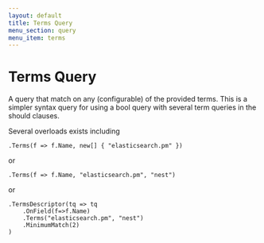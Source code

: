 ```yaml
---
layout: default
title: Terms Query
menu_section: query
menu_item: terms
---
```



# Terms Query

A query that match on any (configurable) of the provided terms. This is a simpler syntax query for using a bool query with several term queries in the should clauses. 

Several overloads exists including

	.Terms(f => f.Name, new[] { "elasticsearch.pm" })

or

	.Terms(f => f.Name, "elasticsearch.pm", "nest")

or

	.TermsDescriptor(tq => tq
		.OnField(f=>f.Name)
		.Terms("elasticsearch.pm", "nest")
		.MinimumMatch(2)
	)

